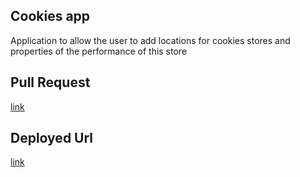 ## Cookies app

Application to allow the user to add locations for cookies stores and  properties of the performance of this store

## Pull Request
[link](https://github.com/ahmadalrasheed/deploy-nextjs/pull/1)


## Deployed Url
[link](https://deploy-nextjss.vercel.app/)
